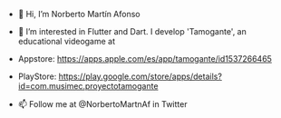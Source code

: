 - 👋 Hi, I’m Norberto Martín Afonso
- 👀 I’m interested in Flutter and Dart. I develop 'Tamogante', an educational videogame at 

- Appstore: https://apps.apple.com/es/app/tamogante/id1537266465

- PlayStore: https://play.google.com/store/apps/details?id=com.musimec.proyectotamogante

- 📫 Follow me at @NorbertoMartnAf in Twitter

<!---
nmarafo/nmarafo is a ✨ special ✨ repository because its `README.md` (this file) appears on your GitHub profile.
You can click the Preview link to take a look at your changes.
--->
